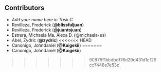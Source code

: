 ## Contributors
- _Add your name here in Task C_
- Revilleza, Frederick (**@blissfuljuan**)
- Revilleza, Frederick (**@juantojuan**)
- Estrera, Michaela Ma. Alexa D. (@michaela-es)
- Abel, Zydric (**@zydric**)
<<<<<<< HEAD
- Canonigo, Johndaniel (**@Kaigekii**)
=======
- Canonigo, Johndaniel (**@Kaigekii**)
>>>>>>> 90878f1bbdbdf76d29d431d1cf29cc7448e7e53c

